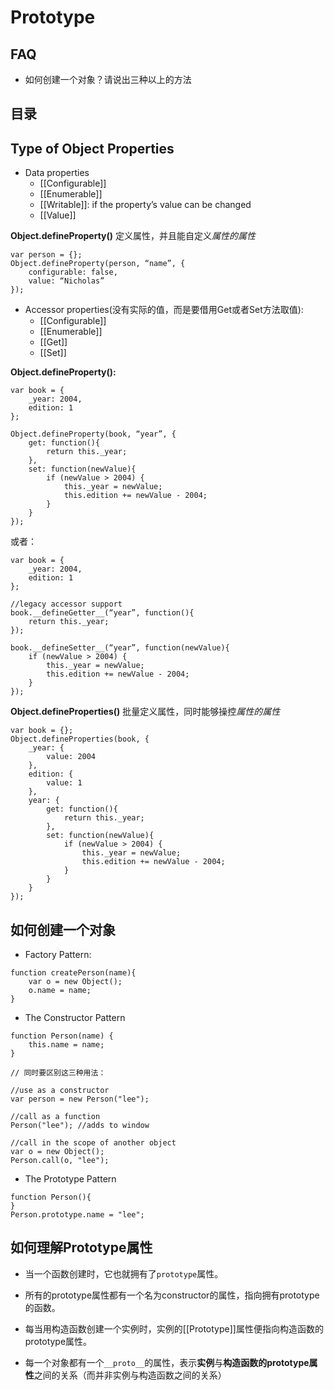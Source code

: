 # Prototype

## FAQ
- 如何创建一个对象？请说出三种以上的方法

## 目录

## Type of Object Properties

- Data properties
    - [[Configurable]]
    - [[Enumerable]]
    - [[Writable]]: if the property’s value can be changed
    - [[Value]]

**Object.defineProperty()** 定义属性，并且能自定义*属性的属性*

```
var person = {};
Object.defineProperty(person, “name”, {
    configurable: false,
    value: “Nicholas”
});
```

- Accessor properties(没有实际的值，而是要借用Get或者Set方法取值):
    - [[Configurable]]
    - [[Enumerable]]
    - [[Get]]
    - [[Set]]

**Object.defineProperty():**

```
var book = {
    _year: 2004,
    edition: 1
};

Object.defineProperty(book, “year”, {
    get: function(){
        return this._year;
    },
    set: function(newValue){
        if (newValue > 2004) {
            this._year = newValue;
            this.edition += newValue - 2004;
        }
    }
});
```
或者：

```
var book = {
    _year: 2004,
    edition: 1
};

//legacy accessor support
book.__defineGetter__(“year”, function(){
    return this._year; 
});

book.__defineSetter__(“year”, function(newValue){
    if (newValue > 2004) {
        this._year = newValue;
        this.edition += newValue - 2004;
    } 
});
```

**Object.defineProperties()** 批量定义属性，同时能够操控*属性的属性*

```
var book = {};
Object.defineProperties(book, {
    _year: {
        value: 2004
    },
    edition: {
        value: 1
    },
    year: { 
        get: function(){
            return this._year;
        },
        set: function(newValue){
            if (newValue > 2004) {
                this._year = newValue;
                this.edition += newValue - 2004;
            } 
        } 
    } 
});
```

## 如何创建一个对象

- Factory Pattern:

```
function createPerson(name){
    var o = new Object();
    o.name = name;
}
```

- The Constructor Pattern

```
function Person(name) {
    this.name = name;
}

// 同时要区别这三种用法：

//use as a constructor
var person = new Person("lee");

//call as a function
Person("lee"); //adds to window

//call in the scope of another object
var o = new Object();
Person.call(o, "lee");

```

- The Prototype Pattern

```
function Person(){
}
Person.prototype.name = "lee";
```

## 如何理解Prototype属性

- 当一个函数创建时，它也就拥有了`prototype`属性。

- 所有的prototype属性都有一个名为constructor的属性，指向拥有prototype的函数。

- 每当用构造函数创建一个实例时，实例的[[Prototype]]属性便指向构造函数的prototype属性。

- 每一个对象都有一个`__proto__`的属性，表示**实例**与**构造函数的prototype属性**之间的关系（而并非实例与构造函数之间的关系）